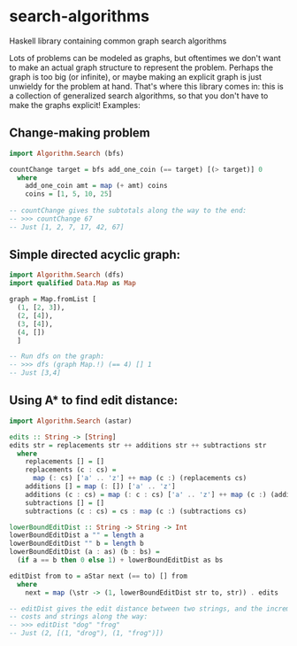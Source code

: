 # search-algorithms
Haskell library containing common graph search algorithms

Lots of problems can be modeled as graphs, but oftentimes we don't want to make an actual graph structure to represent the problem. Perhaps the graph is too big (or infinite), or maybe making an explicit graph is just unwieldy for the problem at hand. That's where this library comes in: this is a collection of generalized search algorithms, so that you don't have to make the graphs explicit! Examples:

## Change-making problem
```haskell
import Algorithm.Search (bfs)

countChange target = bfs add_one_coin (== target) [(> target)] 0
  where
    add_one_coin amt = map (+ amt) coins
    coins = [1, 5, 10, 25]
    
-- countChange gives the subtotals along the way to the end:
-- >>> countChange 67
-- Just [1, 2, 7, 17, 42, 67]
```

## Simple directed acyclic graph:
```haskell
import Algorithm.Search (dfs)
import qualified Data.Map as Map

graph = Map.fromList [
  (1, [2, 3]),
  (2, [4]),
  (3, [4]), 
  (4, [])
  ]

-- Run dfs on the graph:
-- >>> dfs (graph Map.!) (== 4) [] 1
-- Just [3,4]
```

## Using A* to find edit distance:
```haskell
import Algorithm.Search (astar)

edits :: String -> [String]
edits str = replacements str ++ additions str ++ subtractions str
  where
    replacements [] = []
    replacements (c : cs) =
      map (: cs) ['a' .. 'z'] ++ map (c :) (replacements cs)
    additions [] = map (: []) ['a' .. 'z']
    additions (c : cs) = map (: c : cs) ['a' .. 'z'] ++ map (c :) (additions cs)
    subtractions [] = []
    subtractions (c : cs) = cs : map (c :) (subtractions cs)

lowerBoundEditDist :: String -> String -> Int
lowerBoundEditDist a "" = length a
lowerBoundEditDist "" b = length b
lowerBoundEditDist (a : as) (b : bs) =
  (if a == b then 0 else 1) + lowerBoundEditDist as bs

editDist from to = aStar next (== to) [] from
  where
    next = map (\str -> (1, lowerBoundEditDist str to, str)) . edits

-- editDist gives the edit distance between two strings, and the incremental
-- costs and strings along the way:
-- >>> editDist "dog" "frog"
-- Just (2, [(1, "drog"), (1, "frog")])
```
